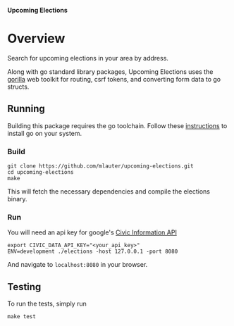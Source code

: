 **Upcoming Elections**

# Overview

Search for upcoming elections in your area by address.

Along with go standard library packages, Upcoming Elections uses the [gorilla](https://www.gorillatoolkit.org/) web toolkit for routing, csrf tokens, and converting form data to go structs.

## Running

Building this package requires the go toolchain. Follow these [instructions](https://golang.org/doc/install#install) to install go on your system.

### Build

```
git clone https://github.com/mlauter/upcoming-elections.git
cd upcoming-elections
make
```
This will fetch the necessary dependencies and compile the elections binary.

### Run

You will need an api key for google's [Civic Information API](https://developers.google.com/civic-information/docs/using_api)

```
export CIVIC_DATA_API_KEY="<your_api_key>"
ENV=development ./elections -host 127.0.0.1 -port 8080
```

And navigate to `localhost:8080` in your browser.

## Testing

To run the tests, simply run

```
make test
```
